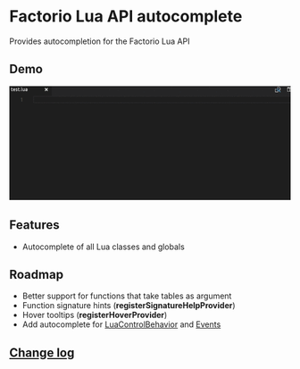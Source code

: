 # Factorio Lua API autocomplete

Provides autocompletion for the Factorio Lua API

## Demo

![Demo](images/demo.gif)

## Features

- Autocomplete of all Lua classes and globals

## Roadmap

- Better support for functions that take tables as argument
- Function signature hints (**registerSignatureHelpProvider**)
- Hover tooltips (**registerHoverProvider**)
- Add autocomplete for [LuaControlBehavior](http://lua-api.factorio.com/latest/LuaControlBehavior.html) and [Events](http://lua-api.factorio.com/latest/events.html)

## [Change log](CHANGELOG.md)
